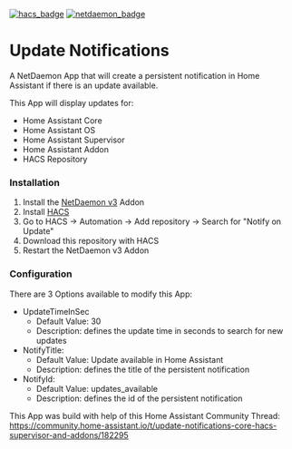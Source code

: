 [![hacs_badge](https://img.shields.io/badge/HACS-Custom-41BDF5.svg)](https://github.com/hacs/integration)
[![netdaemon_badge](https://img.shields.io/badge/NetDaemon-v3-pink)](https://netdaemon.xyz/docs/v3)

# Update Notifications
A NetDaemon App that will create a persistent notification in Home Assistant if there is an update available.  
  
  
This App will display updates for:  
- Home Assistant Core
- Home Assistant OS
- Home Assistant Supervisor
- Home Assistant Addon
- HACS Repository
  
### Installation
1. Install the [NetDaemon v3](https://netdaemon.xyz/docs/v3/started/installation) Addon
2. Install [HACS](https://hacs.xyz/docs/setup/download)
2. Go to HACS -> Automation -> Add repository -> Search for "Notify on Update"
3. Download this repository with HACS
4. Restart the NetDaemon v3 Addon

### Configuration  
There are 3 Options available to modify this App:  
- UpdateTimeInSec
  - Default Value: 30
  - Description: defines the update time in seconds to search for new updates
- NotifyTitle:
  - Default Value: Update available in Home Assistant
  - Description: defines the title of the persistent notification
- NotifyId:
  - Default Value: updates_available
  - Description: defines the id of the persistent notification
  
  
This App was build with help of this Home Assistant Community Thread:  
https://community.home-assistant.io/t/update-notifications-core-hacs-supervisor-and-addons/182295

